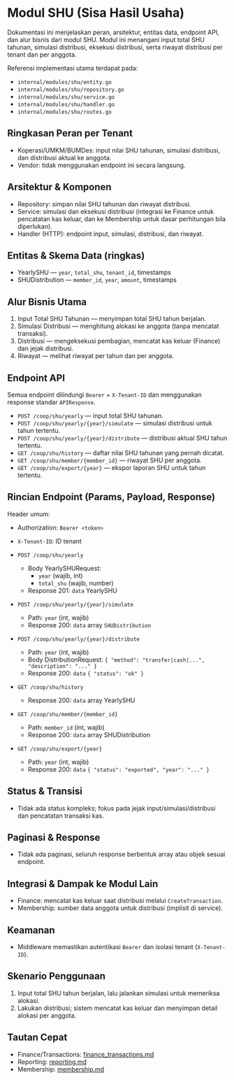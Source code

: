 # Modul SHU (Sisa Hasil Usaha)

Dokumentasi ini menjelaskan peran, arsitektur, entitas data, endpoint API, dan alur bisnis dari modul SHU. Modul ini menangani input total SHU tahunan, simulasi distribusi, eksekusi distribusi, serta riwayat distribusi per tenant dan per anggota.

Referensi implementasi utama terdapat pada:
- `internal/modules/shu/entity.go`
- `internal/modules/shu/repository.go`
- `internal/modules/shu/service.go`
- `internal/modules/shu/handler.go`
- `internal/modules/shu/routes.go`

## Ringkasan Peran per Tenant

- Koperasi/UMKM/BUMDes: input nilai SHU tahunan, simulasi distribusi, dan distribusi aktual ke anggota.
- Vendor: tidak menggunakan endpoint ini secara langsung.

## Arsitektur & Komponen

- Repository: simpan nilai SHU tahunan dan riwayat distribusi.
- Service: simulasi dan eksekusi distribusi (integrasi ke Finance untuk pencatatan kas keluar, dan ke Membership untuk dasar perhitungan bila diperlukan).
- Handler (HTTP): endpoint input, simulasi, distribusi, dan riwayat.

## Entitas & Skema Data (ringkas)

- YearlySHU — `year`, `total_shu`, `tenant_id`, timestamps
- SHUDistribution — `member_id`, `year`, `amount`, timestamps

## Alur Bisnis Utama

1) Input Total SHU Tahunan — menyimpan total SHU tahun berjalan.
2) Simulasi Distribusi — menghitung alokasi ke anggota (tanpa mencatat transaksi).
3) Distribusi — mengeksekusi pembagian, mencatat kas keluar (Finance) dan jejak distribusi.
4) Riwayat — melihat riwayat per tahun dan per anggota.

## Endpoint API

Semua endpoint dilindungi `Bearer` + `X-Tenant-ID` dan menggunakan response standar `APIResponse`.

- `POST /coop/shu/yearly` — input total SHU tahunan.
- `POST /coop/shu/yearly/{year}/simulate` — simulasi distribusi untuk tahun tertentu.
- `POST /coop/shu/yearly/{year}/distribute` — distribusi aktual SHU tahun tertentu.
- `GET /coop/shu/history` — daftar nilai SHU tahunan yang pernah dicatat.
- `GET /coop/shu/member/{member_id}` — riwayat SHU per anggota.
- `GET /coop/shu/export/{year}` — ekspor laporan SHU untuk tahun tertentu.

## Rincian Endpoint (Params, Payload, Response)

Header umum:
- Authorization: `Bearer <token>`
- `X-Tenant-ID`: ID tenant

- `POST /coop/shu/yearly`
  - Body YearlySHURequest:
    - `year` (wajib, int)
    - `total_shu` (wajib, number)
  - Response 201: `data` YearlySHU

- `POST /coop/shu/yearly/{year}/simulate`
  - Path: `year` (int, wajib)
  - Response 200: `data` array `SHUDistribution`

- `POST /coop/shu/yearly/{year}/distribute`
  - Path: `year` (int, wajib)
  - Body DistributionRequest: `{ "method": "transfer|cash|...", "description": "..." }`
  - Response 200: `data` `{ "status": "ok" }`

- `GET /coop/shu/history`
  - Response 200: `data` array YearlySHU

- `GET /coop/shu/member/{member_id}`
  - Path: `member_id` (int, wajib)
  - Response 200: `data` array SHUDistribution

- `GET /coop/shu/export/{year}`
  - Path: `year` (int, wajib)
  - Response 200: `data` `{ "status": "exported", "year": "..." }`

## Status & Transisi

- Tidak ada status kompleks; fokus pada jejak input/simulasi/distribusi dan pencatatan transaksi kas.

## Paginasi & Response

- Tidak ada paginasi, seluruh response berbentuk array atau objek sesuai endpoint.

## Integrasi & Dampak ke Modul Lain

- Finance: mencatat kas keluar saat distribusi melalui `CreateTransaction`.
- Membership: sumber data anggota untuk distribusi (implisit di service).

## Keamanan

- Middleware memastikan autentikasi `Bearer` dan isolasi tenant (`X-Tenant-ID`).

## Skenario Penggunaan

1. Input total SHU tahun berjalan, lalu jalankan simulasi untuk memeriksa alokasi.
2. Lakukan distribusi; sistem mencatat kas keluar dan menyimpan detail alokasi per anggota.

## Tautan Cepat

- Finance/Transactions: [finance_transactions.md](finance_transactions.md)
- Reporting: [reporting.md](reporting.md)
- Membership: [membership.md](membership.md)
